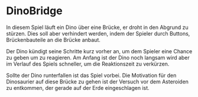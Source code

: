 # DinoBridge
In diesem Spiel läuft ein Dino über eine Brücke, er droht in den Abgrund zu stürzen. Dies soll aber verhindert werden, indem der Spieler durch Buttons, Brückenbauteile an die Brücke anbaut. 

Der Dino kündigt seine Schritte kurz vorher an, um dem Spieler eine Chance zu geben um zu reagieren. Am Anfang ist der Dino noch langsam wird aber im Verlauf des Spiels schneller, um die Reaktionszeit zu verkürzen. 

Sollte der Dino runterfallen ist das Spiel vorbei. Die Motivation für den Dinosaurier auf diese Brücke zu gehen ist der Versuch vor dem Asteroiden zu entkommen, der gerade auf der Erde eingeschlagen ist.